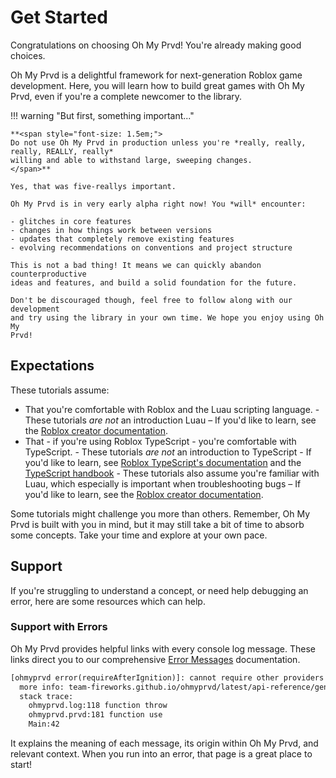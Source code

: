 # Get Started

Congratulations on choosing Oh My Prvd! You're already making good choices.

Oh My Prvd is a delightful framework for next-generation Roblox game
development. Here, you will learn how to build great games with Oh My Prvd, even
if you're a complete newcomer to the library.

!!! warning "But first, something important..."

    **<span style="font-size: 1.5em;">
    Do not use Oh My Prvd in production unless you're *really, really, really, REALLY, really*
    willing and able to withstand large, sweeping changes.
    </span>**

    Yes, that was five-reallys important.

    Oh My Prvd is in very early alpha right now! You *will* encounter:

    - glitches in core features
    - changes in how things work between versions
    - updates that completely remove existing features
    - evolving recommendations on conventions and project structure

    This is not a bad thing! It means we can quickly abandon counterproductive
    ideas and features, and build a solid foundation for the future.

    Don't be discouraged though, feel free to follow along with our development
    and try using the library in your own time. We hope you enjoy using Oh My
    Prvd!

## Expectations

These tutorials assume:

- That you're comfortable with Roblox and the Luau scripting language.
      - These tutorials _are not_ an introduction Luau – If you'd like to learn,
        see the [Roblox creator documentation](https://create.roblox.com/docs).
- That - if you're using Roblox TypeScript - you're comfortable with TypeScript.
      - These tutorials _are not_ an introduction to TypeScript - If you'd like
        to learn, see [Roblox TypeScript's documentation](https://roblox-ts.com/docs/)
        and the [TypeScript handbook](https://www.typescriptlang.org/docs/handbook/intro.html)
      - These tutorials also assume you're familiar with Luau, which especially
        is important when troubleshooting bugs – If you'd like to learn, see the
        [Roblox creator documentation](https://create.roblox.com/docs).

Some tutorials might challenge you more than others. Remember, Oh My Prvd is
built with you in mind, but it may still take a bit of time to absorb some
concepts. Take your time and explore at your own pace.

## Support

If you're struggling to understand a concept, or need help debugging an error,
here are some resources which can help.

### Support with Errors

Oh My Prvd provides helpful links with every console log message. These links
direct you to our comprehensive [Error Messages](../api-reference/general/error-messages.md)
documentation.

```txt hl_lines="2"
[ohmyprvd error(requireAfterIgnition)]: cannot require other providers after ignition
  more info: team-fireworks.github.io/ohmyprvd/latest/api-reference/general/error-messages#requireafterignition
  stack trace:
    ohmyprvd.log:118 function throw
    ohmyprvd.prvd:181 function use
    Main:42
```

It explains the meaning of each message, its origin within Oh My Prvd, and
relevant context. When you run into an error, that page is a great place to start!
